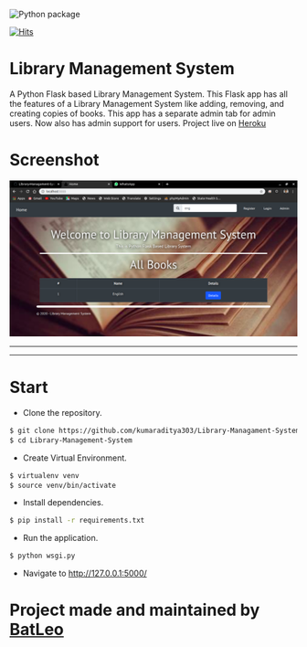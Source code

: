 ![Python package](https://github.com/kumaraditya303/Library-Management-System/workflows/Python%20package/badge.svg?branch=master)

[![Hits](https://hits.seeyoufarm.com/api/count/incr/badge.svg?url=https%3A%2F%2Fgithub.com%2Fkumaraditya303%2FLibrary-Management-System&count_bg=%2379C83D&title_bg=%23555555&icon=&icon_color=%23E7E7E7&title=hits&edge_flat=false)](https://hits.seeyoufarm.com)

# Library Management System

A Python Flask based Library Management System. This Flask app has all the features of a Library Management System like adding, removing, and creating copies of books. This app has a separate admin tab for admin users. Now also has admin support for users.
Project live on [Heroku](http://librarymgmtsystem.herokuapp.com)

# Screenshot

<img src='./Library_Management_System/static/screenshot.png'/>

---

---

# Start

- Clone the repository.

```sh
$ git clone https://github.com/kumaraditya303/Library-Managament-System.git
$ cd Library-Management-System
```

- Create Virtual Environment.

```sh
$ virtualenv venv
$ source venv/bin/activate
```

- Install dependencies.

```sh
$ pip install -r requirements.txt
```

- Run the application.

```bash
$ python wsgi.py
```

- Navigate to http://127.0.0.1:5000/

# Project made and maintained by [BatLeo](https://www.github.com/SeniorBatLeo)
